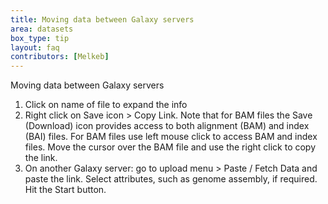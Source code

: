 ```yaml
---
title: Moving data between Galaxy servers
area: datasets
box_type: tip
layout: faq
contributors: [Melkeb]
---
```


Moving data between Galaxy servers

1. Click on name of file to expand the info
2. Right click on Save icon > Copy Link. Note that for BAM files the Save (Download) icon provides access to both alignment (BAM) and index (BAI) files. For BAM files use left mouse click to access BAM and index files. Move the cursor over the BAM file and use the right click to copy the link.
3. On another Galaxy server: go to upload menu > Paste / Fetch Data and paste the link. Select attributes, such as genome assembly, if required. Hit the Start button.

